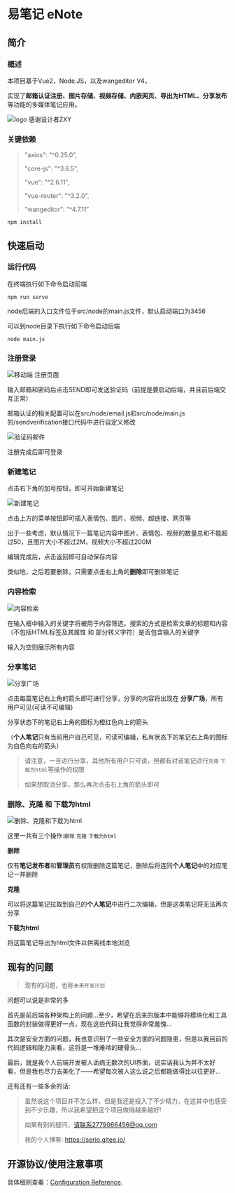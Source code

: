 # 易笔记 eNote

## 简介

### 概述

本项目基于Vue2，Node.JS，以及wangeditor V4，

实现了**邮箱认证注册、图片存储、视频存储、内嵌网页、导出为HTML、分享发布**等功能的多媒体笔记应用。

![logo 感谢设计者ZXY](.\public\64x64.jpg)

### 关键依赖

>  "axios": "^0.25.0",
>
>   "core-js": "^3.6.5",
>
>   "vue": "^2.6.11",
>
>   "vue-router": "^3.2.0",
>
>   "wangeditor": "^4.7.11"

```shell
npm install
```

## 快速启动

### 运行代码

在终端执行如下命令启动前端

```shell
npm run serve
```



node后端的入口文件位于src/node的main.js文件，默认启动端口为3456

可以到node目录下执行如下命令启动后端

```shell
node main.js
```

### 注册登录

![移动端 注册页面](.\public\注册登录.png)



输入邮箱和密码后点击SEND即可发送验证码（前提是要启动后端，并且前后端交互正常）

邮箱认证的相关配置可以在src/node/email.js和src/node/main.js的/sendverification接口代码中进行自定义修改

![验证码邮件](./public/验证码邮件.png)



注册完成后即可登录

### 新建笔记

点击右下角的加号按钮，即可开始新建笔记

![新建笔记](./public/新建笔记.png)

点击上方的菜单按钮即可插入表情包、图片、视频、超链接、网页等

出于一些考虑，默认情况下一篇笔记内容中图片、表情包、视频的数量总和不能超过50，且图片大小不超过2M，视频大小不超过200M

编辑完成后，点击返回即可自动保存内容

类似地，之后若要删除，只需要点击右上角的**删除**即可删除笔记

### 内容检索

![内容检索](./public/分享和搜索.png)

在输入框中输入的关键字将被用于内容筛选，搜索的方式是检索文章的标题和内容（不包括HTML标签及其属性 和 部分转义字符）是否包含输入的关键字

输入为空则展示所有内容

### 分享笔记

![分享广场](./public/分享笔记.png)

点击每篇笔记右上角的箭头即可进行分享，分享的内容将出现在 **分享广场**，所有用户可见(可读不可编辑)

分享状态下的笔记右上角的图标为橙红色向上的箭头

（**个人笔记**只有当前用户自己可见，可读可编辑，私有状态下的笔记右上角的图标为白色向右的箭头）



>  请注意，一旦进行分享，其他所有用户只可读，但都有对该笔记进行`克隆` `下载为html`等操作的权限
>
> 如果想取消分享，那么再次点击右上角的箭头即可

### 删除、克隆 和 下载为html

![删除、克隆和下载为html](./public/克隆和下载.png)

这里一共有三个操作:`删除` `克隆` `下载为html`

**删除**

仅有**笔记发布者**和**管理员**有权限删除这篇笔记，删除后将连同**个人笔记**中的对应笔记一并删除

**克隆**

可以将这篇笔记拉取到自己的**个人笔记**中进行二次编辑，但是这类笔记将无法再次分享

**下载为html**

将这篇笔记导出为html文件以供离线本地浏览





## 现有的问题

> 现有的问题，也称`未来开发计划`

问题可以说是非常的多

首先是前后端各种架构上的问题...至少，希望在后来的版本中能够将模块化和工具函数的封装做得更好一点，现在这些代码让我觉得非常羞愧...

其次是安全方面的问题，我也意识到了一些安全方面的问题隐患，但是以我目前的代码逻辑和能力来看，这将是一堆难啃的硬骨头...

最后，就是我个人前端开发被人诟病无数次的UI界面，说实话我认为并不太好看，但是我也尽力去美化了——希望每次被人这么说之后都能做得比以往更好...

还有还有一些多余的话:

> 虽然说这个项目并不怎么样，但是我还是投入了不少精力，在这其中也感受到不少乐趣，所以我希望把这个项目做得越来越好!
>
> 如果有别的疑问，请联系2779066456@qq.com
>
> 我的个人博客: https://serio.gitee.io/

## 开源协议/使用注意事项

具体细则查看：[Configuration Reference](https://cli.vuejs.org/config/).

